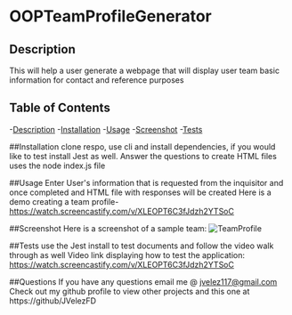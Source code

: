 
  # OOPTeamProfileGenerator

  ## Description 
  This will help a user generate a webpage that will display user team basic information for contact and reference purposes

  ## Table of Contents
  -[Description](#description)
  -[Installation](#installation)
  -[Usage](#usage)
  -[Screenshot](#screenshot)
  -[Tests](#tests)
   

  ##Installation
  clone respo, use cli and install dependencies, if you would like to test install Jest as well. Answer the questions to create HTML files uses the node index.js file

  ##Usage
  Enter User's information that is requested from the inquisitor  and once completed  and HTML file with responses will be created
  Here is a demo creating a team profile- https://watch.screencastify.com/v/XLEOPT6C3fJdzh2YTSoC

  ##Screenshot
  Here is a screenshot of a sample team: 
  ![TeamProfile](https://user-images.githubusercontent.com/101678295/186548451-2be65765-5b11-4fcf-be04-c15268a89a44.PNG)

  ##Tests
  use the Jest install to test documents and follow the video walk through as well
   Video link displaying how to test the application: https://watch.screencastify.com/v/XLEOPT6C3fJdzh2YTSoC
  
  ##Questions
  If you have any questions email me @ jvelez117@gmail.com
  Check out my github profile to view other projects and this one at https://github/JVelezFD

